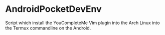 # AndroidPocketDevEnv
Script which install the YouCompleteMe Vim plugin into the Arch Linux into the Termux commandline on the Android.
